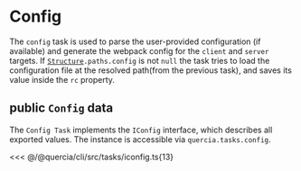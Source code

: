 # Config

The `config` task is used to parse the user-provided configuration (if
available) and generate the webpack config for the `client` and `server`
targets. If [`Structure`](structure)`.paths.config` is not `null` the task tries
to load the configuration file at the resolved path(from the previous task), and
saves its value inside the `rc` property.

## public `Config` data

The `Config Task` implements the `IConfig` interface, which describes all
exported values. The instance is accessible via `quercia.tasks.config`.

<<< @/@quercia/cli/src/tasks/iconfig.ts{13}
